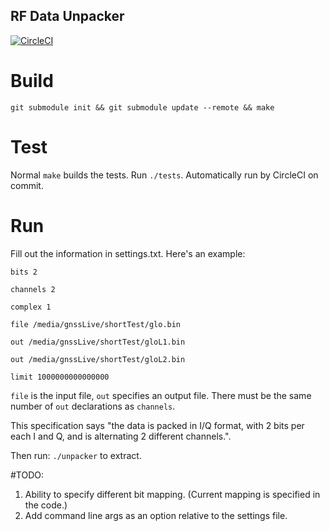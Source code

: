 ## RF Data Unpacker 
[![CircleCI](https://circleci.com/gh/christopherbate/RFDataUnpacker.svg?style=svg)](https://circleci.com/gh/christopherbate/RFDataUnpacker)

# Build
`git submodule init && git submodule update --remote && make`

# Test
Normal `make` builds the tests. Run `./tests`. Automatically run by CircleCI on commit.

# Run
Fill out the information in settings.txt. Here's an example:
```
bits 2

channels 2

complex 1

file /media/gnssLive/shortTest/glo.bin

out /media/gnssLive/shortTest/gloL1.bin

out /media/gnssLive/shortTest/gloL2.bin

limit 1000000000000000
```

`file` is the input file, `out` specifies an output file. There must be the same number of `out` declarations as `channels`.

This specification says "the data is packed in I/Q format, with 2 bits per each I and Q, and is alternating 2 different channels.". 

Then run:
`./unpacker`
to extract.

#TODO:
1. Ability to specify different bit mapping. (Current mapping is specified in the code.)
2. Add command line args as an option relative to the settings file.